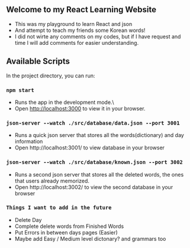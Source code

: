 ## Welcome to my React Learning Website
- This was my playground to learn React and json
- And attempt to teach my friends some Korean words!
- I did not wirte any comments on my codes, but if I have request and time I will add comments for easier understanding.

## Available Scripts

In the project directory, you can run:

### `npm start`
- Runs the app in the development mode.\
- Open [http://localhost:3000](http://localhost:3000) to view it in your browser.

### `json-server --watch ./src/database/data.json --port 3001`
- Runs a quick json server that stores all the words(dictionary) and day information
- Open http://localhost:3001/ to view database in your browser


### `json-server --watch ./src/database/known.json --port 3002`
- Runs a second json server that stores all the deleted words, the ones that users already memorized. 
- Open http://localhost:3002/ to view the second database in your browser 

### `Things I want to add in the future`
- Delete Day
- Complete delete words from Finished Words 
- Put Errors in between days pages (Easier)
- Maybe add Easy / Medium level dictonary? and grammars too
